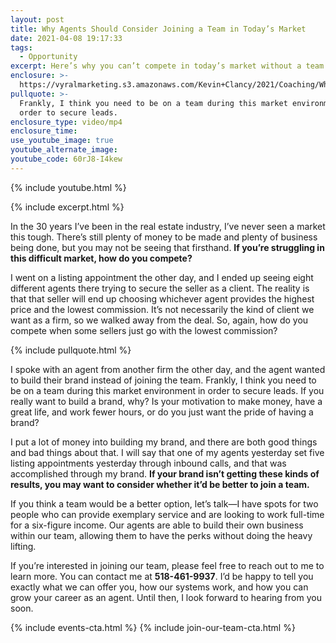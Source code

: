 ```yaml
---
layout: post
title: Why Agents Should Consider Joining a Team in Today’s Market
date: 2021-04-08 19:17:33
tags:
  - Opportunity
excerpt: Here’s why you can’t compete in today’s market without a team.
enclosure: >-
  https://vyralmarketing.s3.amazonaws.com/Kevin+Clancy/2021/Coaching/Why+Agents+Should+Consider+Joining+a+Team+in+Today%E2%80%99s+Market.mp4
pullquote: >-
  Frankly, I think you need to be on a team during this market environment in
  order to secure leads.
enclosure_type: video/mp4
enclosure_time:
use_youtube_image: true
youtube_alternate_image:
youtube_code: 60rJ8-I4kew
---
```

{% include youtube.html %}

{% include excerpt.html %}

In the 30 years I’ve been in the real estate industry, I’ve never seen a market this tough. There’s still plenty of money to be made and plenty of business being done, but you may not be seeing that firsthand. **If you’re struggling in this difficult market, how do you compete?**

I went on a listing appointment the other day, and I ended up seeing eight different agents there trying to secure the seller as a client. The reality is that that seller will end up choosing whichever agent provides the highest price and the lowest commission. It’s not necessarily the kind of client we want as a firm, so we walked away from the deal. So, again, how do you compete when some sellers just go with the lowest commission?

{% include pullquote.html %}

I spoke with an agent from another firm the other day, and the agent wanted to build their brand instead of joining the team. Frankly, I think you need to be on a team during this market environment in order to secure leads. If you really want to build a brand, why? Is your motivation to make money, have a great life, and work fewer hours, or do you just want the pride of having a brand?

I put a lot of money into building my brand, and there are both good things and bad things about that. I will say that one of my agents yesterday set five listing appointments yesterday through inbound calls, and that was accomplished through my brand. **If your brand isn’t getting these kinds of results, you may want to consider whether it’d be better to join a team.&nbsp;**

If you think a team would be a better option, let’s talk—I have spots for two people who can provide exemplary service and are looking to work full-time for a six-figure income. Our agents are able to build their own business within our team, allowing them to have the perks without doing the heavy lifting.

If you’re interested in joining our team, please feel free to reach out to me to learn more. You can contact me at **518-461-9937**. I’d be happy to tell you exactly what we can offer you, how our systems work, and how you can grow your career as an agent. Until then, I look forward to hearing from you soon.

{% include events-cta.html %} {% include join-our-team-cta.html %}
